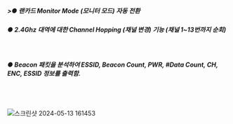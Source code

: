 
<h5>>● 랜카드 Monitor Mode (모니터 모드) 자동 전환</h5>
<h5>● 2.4Ghz 대역에 대한 Channel Hopping (채널 변경) 기능 (채널 1~13번까지 순회) </h5>
<br><h5>● Beacon 패킷을 분석하여 ESSID, Beacon Count, PWR, #Data Count, CH, ENC, ESSID 정보를 출력함.</h5>
<br><br>

![스크린샷 2024-05-13 161453](https://github.com/sanguSCP/sanguSCP/assets/50989038/f140d02c-93b5-46dd-bedc-d3cf3f531696)


